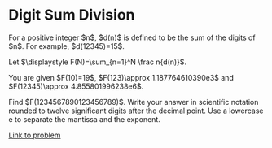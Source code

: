 # Digit Sum Division

<p>
For a positive integer $n$, $d(n)$ is defined to be the sum of the digits of $n$. For example, $d(12345)=15$.
</p>
<p>
Let $\displaystyle F(N)=\sum_{n=1}^N \frac n{d(n)}$. 
</p>
<p>
You are given $F(10)=19$, $F(123)\approx 1.187764610390e3$ and $F(12345)\approx 4.855801996238e6$.
</p>
<p>
Find $F(1234567890123456789)$. Write your answer in scientific notation rounded to twelve significant digits after the decimal point. Use a lowercase e to separate the mantissa and the exponent.
</p>

[Link to problem](https://projecteuler.net/problem=776)
